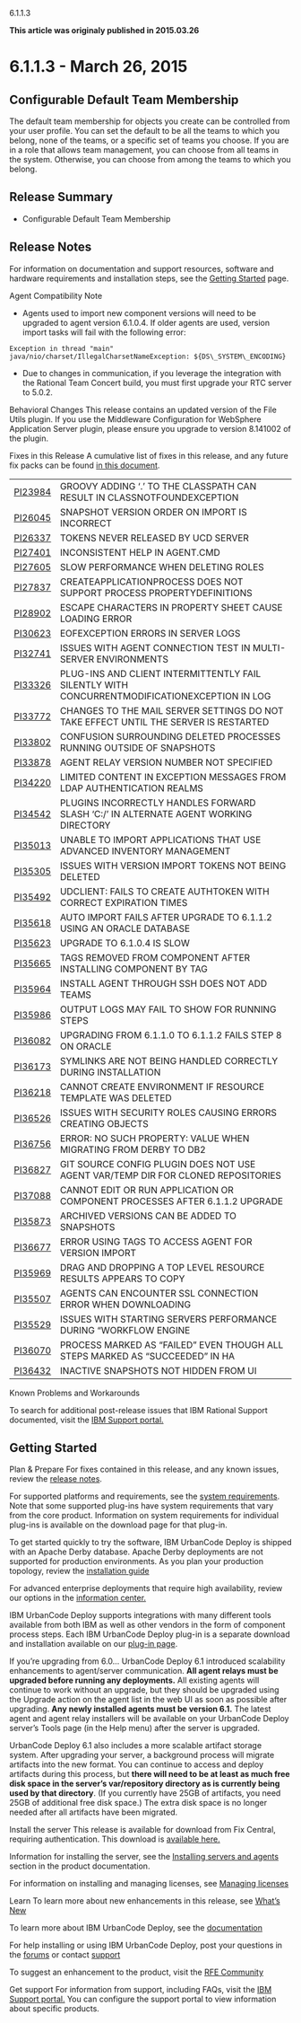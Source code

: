 





6.1.1.3

**This article was originaly published in 2015.03.26**


6.1.1.3 - March 26, 2015
========================





Configurable Default Team Membership
------------------------------------



The default team membership for objects you create can be controlled from your user profile. You can set the default to be all the teams to which you belong, none of the teams, or a specific set of teams you choose. If you are in a role that allows team management, you can choose from all teams in the system. Otherwise, you can choose from among the teams to which you belong.



Release Summary
---------------

  
* Configurable Default Team Membership

Release Notes
-------------

  

For information on documentation and support resources, software and hardware requirements and installation steps, see the [Getting Started](../getting-started) page.





Agent Compatibility Note
* Agents used to import new component versions will need to be upgraded to agent version 6.1.0.4. If older agents are used, version import tasks will fail with the following error:

```
Exception in thread "main" java/nio/charset/IllegalCharsetNameException: ${DS\_SYSTEM\_ENCODING}
```
* Due to changes in communication, if you leverage the integration with the Rational Team Concert build, you must first upgrade your RTC server to 5.0.2.





Behavioral Changes
This release contains an updated version of the File Utils plugin. If you use the Middleware Configuration for WebSphere Application Server plugin, please ensure you upgrade to version 8.141002 of the plugin.





Fixes in this Release
A cumulative list of fixes in this release, and any future fix packs can be found [in this document](http://www-01.ibm.com/support/docview.wss?uid=swg27038759).




|  |  |
| --- | --- |
| [PI23984](http://www.ibm.com/support/docview.wss?uid=swg1PI23984) | GROOVY ADDING ‘.’ TO THE CLASSPATH CAN RESULT IN CLASSNOTFOUNDEXCEPTION |
| [PI26045](http://www.ibm.com/support/docview.wss?uid=swg1PI26045) | SNAPSHOT VERSION ORDER ON IMPORT IS INCORRECT |
| [PI26337](http://www.ibm.com/support/docview.wss?uid=swg1PI26337) | TOKENS NEVER RELEASED BY UCD SERVER |
| [PI27401](http://www.ibm.com/support/docview.wss?uid=swg1PI27401) | INCONSISTENT HELP IN AGENT.CMD |
| [PI27605](http://www.ibm.com/support/docview.wss?uid=swg1PI27605) | SLOW PERFORMANCE WHEN DELETING ROLES |
| [PI27837](http://www.ibm.com/support/docview.wss?uid=swg1PI27837) | CREATEAPPLICATIONPROCESS DOES NOT SUPPORT PROCESS PROPERTYDEFINITIONS |
| [PI28902](http://www.ibm.com/support/docview.wss?uid=swg1PI28902) | ESCAPE CHARACTERS IN PROPERTY SHEET CAUSE LOADING ERROR |
| [PI30623](http://www.ibm.com/support/docview.wss?uid=swg1PI30623) | EOFEXCEPTION ERRORS IN SERVER LOGS |
| [PI32741](http://www.ibm.com/support/docview.wss?uid=swg1PI32741) | ISSUES WITH AGENT CONNECTION TEST IN MULTI-SERVER ENVIRONMENTS |
| [PI33326](http://www.ibm.com/support/docview.wss?uid=swg1PI33326) | PLUG-INS AND CLIENT INTERMITTENTLY FAIL SILENTLY WITH CONCURRENTMODIFICATIONEXCEPTION IN LOG |
| [PI33772](http://www.ibm.com/support/docview.wss?uid=swg1PI33772) | CHANGES TO THE MAIL SERVER SETTINGS DO NOT TAKE EFFECT UNTIL THE SERVER IS RESTARTED |
| [PI33802](http://www.ibm.com/support/docview.wss?uid=swg1PI33802) | CONFUSION SURROUNDING DELETED PROCESSES RUNNING OUTSIDE OF SNAPSHOTS |
| [PI33878](http://www.ibm.com/support/docview.wss?uid=swg1PI33878) | AGENT RELAY VERSION NUMBER NOT SPECIFIED |
| [PI34220](http://www.ibm.com/support/docview.wss?uid=swg1PI34220) | LIMITED CONTENT IN EXCEPTION MESSAGES FROM LDAP AUTHENTICATION REALMS |
| [PI34542](http://www.ibm.com/support/docview.wss?uid=swg1PI34542) | PLUGINS INCORRECTLY HANDLES FORWARD SLASH ‘C:/’ IN ALTERNATE AGENT WORKING DIRECTORY |
| [PI35013](http://www.ibm.com/support/docview.wss?uid=swg1PI35013) | UNABLE TO IMPORT APPLICATIONS THAT USE ADVANCED INVENTORY MANAGEMENT |
| [PI35305](http://www.ibm.com/support/docview.wss?uid=swg1PI35305) | ISSUES WITH VERSION IMPORT TOKENS NOT BEING DELETED |
| [PI35492](http://www.ibm.com/support/docview.wss?uid=swg1PI35492) | UDCLIENT: FAILS TO CREATE AUTHTOKEN WITH CORRECT EXPIRATION TIMES |
| [PI35618](http://www.ibm.com/support/docview.wss?uid=swg1PI35618) | AUTO IMPORT FAILS AFTER UPGRADE TO 6.1.1.2 USING AN ORACLE DATABASE |
| [PI35623](http://www.ibm.com/support/docview.wss?uid=swg1PI35623) | UPGRADE TO 6.1.0.4 IS SLOW |
| [PI35665](http://www.ibm.com/support/docview.wss?uid=swg1PI35665) | TAGS REMOVED FROM COMPONENT AFTER INSTALLING COMPONENT BY TAG |
| [PI35964](http://www.ibm.com/support/docview.wss?uid=swg1PI35964) | INSTALL AGENT THROUGH SSH DOES NOT ADD TEAMS |
| [PI35986](http://www.ibm.com/support/docview.wss?uid=swg1PI35986) | OUTPUT LOGS MAY FAIL TO SHOW FOR RUNNING STEPS |
| [PI36082](http://www.ibm.com/support/docview.wss?uid=swg1PI36082) | UPGRADING FROM 6.1.1.0 TO 6.1.1.2 FAILS STEP 8 ON ORACLE |
| [PI36173](http://www.ibm.com/support/docview.wss?uid=swg1PI36173) | SYMLINKS ARE NOT BEING HANDLED CORRECTLY DURING INSTALLATION |
| [PI36218](http://www.ibm.com/support/docview.wss?uid=swg1PI36218) | CANNOT CREATE ENVIRONMENT IF RESOURCE TEMPLATE WAS DELETED |
| [PI36526](http://www.ibm.com/support/docview.wss?uid=swg1PI36526) | ISSUES WITH SECURITY ROLES CAUSING ERRORS CREATING OBJECTS |
| [PI36756](http://www.ibm.com/support/docview.wss?uid=swg1PI36756) | ERROR: NO SUCH PROPERTY: VALUE WHEN MIGRATING FROM DERBY TO DB2 |
| [PI36827](http://www.ibm.com/support/docview.wss?uid=swg1PI36827) | GIT SOURCE CONFIG PLUGIN DOES NOT USE AGENT VAR/TEMP DIR FOR CLONED REPOSITORIES |
| [PI37088](http://www.ibm.com/support/docview.wss?uid=swg1PI37088) | CANNOT EDIT OR RUN APPLICATION OR COMPONENT PROCESSES AFTER 6.1.1.2 UPGRADE |
| [PI35873](http://www.ibm.com/support/docview.wss?uid=swg1PI35873) | ARCHIVED VERSIONS CAN BE ADDED TO SNAPSHOTS |
| [PI36677](http://www.ibm.com/support/docview.wss?uid=swg1PI36677) | ERROR USING TAGS TO ACCESS AGENT FOR VERSION IMPORT |
| [PI35969](http://www.ibm.com/support/docview.wss?uid=swg1PI35969) | DRAG AND DROPPING A TOP LEVEL RESOURCE RESULTS APPEARS TO COPY |
| [PI35507](http://www.ibm.com/support/docview.wss?uid=swg1PI35507) | AGENTS CAN ENCOUNTER SSL CONNECTION ERROR WHEN DOWNLOADING |
| [PI35529](http://www.ibm.com/support/docview.wss?uid=swg1PI35529) | ISSUES WITH STARTING SERVERS PERFORMANCE DURING “WORKFLOW ENGINE |
| [PI36070](http://www.ibm.com/support/docview.wss?uid=swg1PI36070) | PROCESS MARKED AS “FAILED” EVEN THOUGH ALL STEPS MARKED AS “SUCCEEDED” IN HA |
| [PI36432](http://www.ibm.com/support/docview.wss?uid=swg1PI36432) | INACTIVE SNAPSHOTS NOT HIDDEN FROM UI |





Known Problems and Workarounds

To search for additional post-release issues that IBM Rational Support documented, visit the [IBM Support portal.](https://www-947.ibm.com/support/entry/myportal/support?brandind=Rational)

Getting Started
---------------

  

Plan & Prepare
For fixes contained in this release, and any known issues, review the [release notes](../release-notes).


For supported platforms and requirements, see the [system requirements](http://www-01.ibm.com/support/docview.wss?uid=swg27038801). Note that some supported plug-ins have system requirements that vary from the core product. Information on system requirements for individual plug-ins is available on the download page for that plug-in.


To get started quickly to try the software, IBM UrbanCode Deploy is shipped with an Apache Derby database. Apache Derby deployments are not supported for production environments. As you plan your production topology, review the [installation guide](https://www.ibm.com/docs/en/urbancode-deploy/7.2.3?topic=installing)


For advanced enterprise deployments that require high availability, review our options in the [information center.](http://www-01.ibm.com/support/knowledgecenter/SS4GSP_6.1.1)


IBM UrbanCode Deploy supports integrations with many different tools available from both IBM as well as other vendors in the form of component process steps. Each IBM UrbanCode Deploy plug-in is a separate download and installation available on our [plug-in page](https://urbancode.github.io/IBM-UCx-PLUGIN-DOCS/UCD).





If you’re upgrading from 6.0…
UrbanCode Deploy 6.1 introduced scalability enhancements to agent/server communication. **All agent relays must be upgraded before running any deployments.** All existing agents will continue to work without an upgrade, but they should be upgraded using the Upgrade action on the agent list in the web UI as soon as possible after upgrading. **Any newly installed agents must be version 6.1.** The latest agent and agent relay installers will be available on your UrbanCode Deploy server’s Tools page (in the Help menu) after the server is upgraded.


UrbanCode Deploy 6.1 also includes a more scalable artifact storage system. After upgrading your server, a background process will migrate artifacts into the new format. You can continue to access and deploy artifacts during this process, but **there will need to be at least as much free disk space in the server’s var/repository directory as is currently being used by that directory**. (If you currently have 25GB of artifacts, you need 25GB of additional free disk space.) The extra disk space is no longer needed after all artifacts have been migrated.




Install the server
This release is available for download from Fix Central, requiring authentication. This download is [available here.](http://www.ibm.com/support/fixcentral/swg/quickorder?parent=ibm~Rational&product=ibm/Rational/IBM+UrbanCode+Deploy&release=6.1.1.0&platform=All&function=all&source=fc)


Information for installing the server, see the [Installing servers and agents](https://www.ibm.com/docs/en/urbancode-deploy/7.2.3?topic=installing) section in the product documentation.


For information on installing and managing licenses, see [Managing licenses](http://www-01.ibm.com/support/knowledgecenter/SS4GSP_6.1.1/com.ibm.udeploy.install.doc/topics/licenseManage.html)



Learn
To learn more about new enhancements in this release, see [What’s New](..) 


To learn more about IBM UrbanCode Deploy, see the  [documentation](http://www-01.ibm.com/support/knowledgecenter/SS4GSP_6.1.1)


For help installing or using IBM UrbanCode Deploy, post your questions in the [forums](https://developer.ibm.com/answers?community=urbancode) or contact  [support](http://www-947.ibm.com/support/entry/portal/support?brandind=Rational)


To suggest an enhancement to the product, visit the [RFE Community](http://www.ibm.com/developerworks/rfe/execute?use_case=submitRfe)





Get support
For information from support, including FAQs, visit the [IBM Support portal.](http://www-947.ibm.com/support/entry/portal/support?brandind=Rational) You can configure the support portal to view information about specific products.








